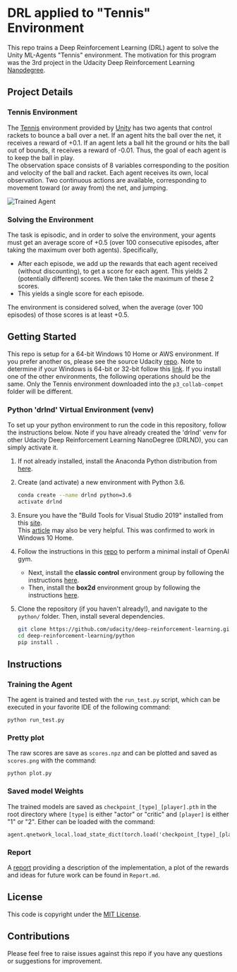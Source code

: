# DRL applied to "Tennis" Environment 
This repo trains a Deep Reinforcement Learning (DRL) agent to solve the Unity ML-Agents "Tennis" environment. 
The motivation for this program was the 3rd project in the Udacity Deep Reinforcement Learning 
[Nanodegree](https://www.udacity.com/course/deep-reinforcement-learning-nanodegree--nd893). 

## Project Details
### Tennis Environment
The [Tennis](https://github.com/Unity-Technologies/ml-agents/blob/master/docs/Learning-Environment-Examples.md#tennis) 
environment provided by [Unity](https://unity3d.com/machine-learning/) has two agents that control rackets to bounce a 
ball over a net. If an agent hits the ball over the net, it receives a reward of +0.1. If an agent lets a ball hit the 
ground or hits the ball out of bounds, it receives a reward of -0.01. Thus, the goal of each agent is to keep the ball 
in play.   
The observation space consists of 8 variables corresponding to the position and velocity of the ball and racket. Each 
agent receives its own, local observation. Two continuous actions are available, corresponding to movement toward 
(or away from) the net, and jumping.  

![Trained Agent](https://user-images.githubusercontent.com/10624937/42135623-e770e354-7d12-11e8-998d-29fc74429ca2.gif)

### Solving the Environment
The task is episodic, and in order to solve the environment, your agents must get an average score of +0.5 
(over 100 consecutive episodes, after taking the maximum over both agents). Specifically,

- After each episode, we add up the rewards that each agent received (without discounting), to get a score for each 
agent. This yields 2 (potentially different) scores. We then take the maximum of these 2 scores.
- This yields a single score for each episode.  

The environment is considered solved, when the average (over 100 episodes) of those scores is at least +0.5.

## Getting Started 
This repo is setup for a 64-bit Windows 10 Home or AWS environment.  If you prefer another os, please see the source 
Udacity [repo](https://github.com/udacity/deep-reinforcement-learning/tree/master/p3_collab-compet).
Note to determine if your Windows is 64-bit or 32-bit follow this 
[link](https://support.microsoft.com/en-us/help/827218/how-to-determine-whether-a-computer-is-running-a-32-bit-version-or-64).
If you install one of the other environments, the following operations should be the same.  Only the Tennis environment
downloaded into the `p3_collab-compet` folder will be different. 

### Python 'drlnd' Virtual Environment (venv)

To set up your python environment to run the code in this repository, follow the instructions below.  Note if you have 
already created the 'drlnd' venv for other Udacity Deep Reinforcement Learning NanoDegree (DRLND), you can simply 
activate it. 

1. If not already installed, install the Anaconda Python distribution from [here](https://www.anaconda.com/distribution/). 

2. Create (and activate) a new environment with Python 3.6.

	```bash
	conda create --name drlnd python=3.6 
	activate drlnd
	```
	
3. Ensure you have the "Build Tools for Visual Studio 2019" installed from this 
[site](https://visualstudio.microsoft.com/downloads/).  
This [article](https://towardsdatascience.com/how-to-install-openai-gym-in-a-windows-environment-338969e24d30) may also 
be very helpful.  This was confirmed to work in Windows 10 Home.  

4. Follow the instructions in this [repo](https://github.com/openai/gym) to perform a minimal install of OpenAI gym.  
	- Next, install the **classic control** environment group by following the instructions [here](https://github.com/openai/gym#classic-control).
	- Then, install the **box2d** environment group by following the instructions [here](https://github.com/openai/gym#box2d).
	
5. Clone the repository (if you haven't already!), and navigate to the `python/` folder.  Then, install several 
dependencies.  
    ```bash
    git clone https://github.com/udacity/deep-reinforcement-learning.git
    cd deep-reinforcement-learning/python
    pip install .
    ```

## Instructions
### Training the Agent
The agent is trained and tested with the `run_test.py` script, which can be executed in your favorite IDE of the 
following command:

    python run_test.py 

### Pretty plot
The raw scores are save as `scores.npz` and can be plotted and saved as `scores.png` with the command:

    python plot.py  

### Saved model Weights
The trained models are saved as `checkpoint_[type]_[player].pth` in the root directory where `[type]` is either "actor"
or "critic" and `[player]` is either "1" or "2".  Either can be loaded with the command:  

    agent.qnetwork_local.load_state_dict(torch.load('checkpoint_[type]_[player].pth'))
    
### Report
A [report](Report.md) providing a description of the implementation, a plot of the rewards and ideas for future work can
be found in `Report.md`.

## License
This code is copyright under the [MIT License](LICENSE).

## Contributions
Please feel free to raise issues against this repo if you have any questions or suggestions for improvement.
